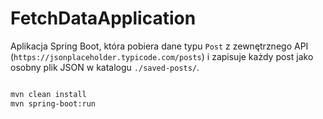 # FetchDataApplication

Aplikacja Spring Boot, która pobiera dane typu `Post` z zewnętrznego API (`https://jsonplaceholder.typicode.com/posts`) 
i zapisuje każdy post jako osobny plik JSON w katalogu `./saved-posts/`.

```bash 

mvn clean install
mvn spring-boot:run